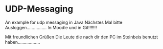 # UDP-Messaging
An example for udp messaging in Java
Nächstes Mal bitte Ausloggen................ In Moodle und in Git!!!!!!!

Mit freundlichen Grüßen
Die Leute die nach dir den PC im Steinbeis benutzt haben..................
